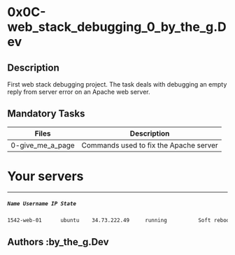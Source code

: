# 0x0C-web_stack_debugging_0_by_the_g.Dev

## Description

First web stack debugging project. The task deals with debugging an empty reply from server error on an Apache web server.

## Mandatory Tasks

| Files | Description |
| ----- | ----------- |
| 0-give_me_a_page | Commands used to fix the Apache server |


# Your servers
---
##### `Name Username IP State`

```sh
1542-web-01	     ubuntu	   34.73.222.49		running		     Soft reboot	    Hard reboot	     Ask a new server
```

## Authors :by_the_g.Dev
